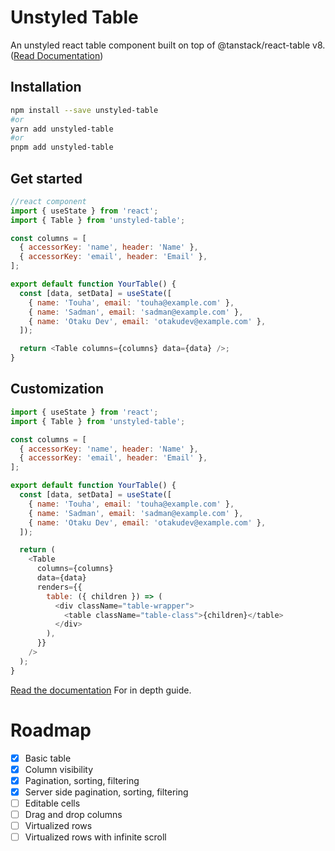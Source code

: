 # Unstyled Table

An unstyled react table component built on top of @tanstack/react-table v8. ([Read Documentation](https://unstyled-table.vercel.app/))

## Installation

```bash
npm install --save unstyled-table
#or
yarn add unstyled-table
#or
pnpm add unstyled-table
```

## Get started

```javascript
//react component
import { useState } from 'react';
import { Table } from 'unstyled-table';

const columns = [
  { accessorKey: 'name', header: 'Name' },
  { accessorKey: 'email', header: 'Email' },
];

export default function YourTable() {
  const [data, setData] = useState([
    { name: 'Touha', email: 'touha@example.com' },
    { name: 'Sadman', email: 'sadman@example.com' },
    { name: 'Otaku Dev', email: 'otakudev@example.com' },
  ]);

  return <Table columns={columns} data={data} />;
}
```

## Customization

```javascript
import { useState } from 'react';
import { Table } from 'unstyled-table';

const columns = [
  { accessorKey: 'name', header: 'Name' },
  { accessorKey: 'email', header: 'Email' },
];

export default function YourTable() {
  const [data, setData] = useState([
    { name: 'Touha', email: 'touha@example.com' },
    { name: 'Sadman', email: 'sadman@example.com' },
    { name: 'Otaku Dev', email: 'otakudev@example.com' },
  ]);

  return (
    <Table
      columns={columns}
      data={data}
      renders={{
        table: ({ children }) => (
          <div className="table-wrapper">
            <table className="table-class">{children}</table>
          </div>
        ),
      }}
    />
  );
}
```

[Read the documentation](https://unstyled-table.vercel.app/) For in depth guide.

# Roadmap

- [x] Basic table
- [x] Column visibility
- [x] Pagination, sorting, filtering
- [x] Server side pagination, sorting, filtering
- [ ] Editable cells
- [ ] Drag and drop columns
- [ ] Virtualized rows
- [ ] Virtualized rows with infinite scroll
